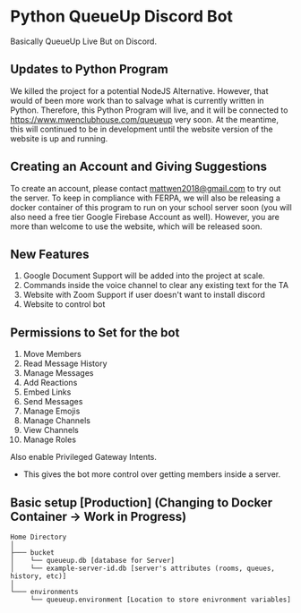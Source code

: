 # Python QueueUp Discord Bot
Basically QueueUp Live But on Discord. 

## Updates to Python Program
We killed the project for a potential NodeJS Alternative. However, that would of been more work than 
to salvage what is currently written in Python. Therefore, this Python Program will live, and it will 
be connected to https://www.mwenclubhouse.com/queueup very soon. At the meantime, this will continued
to be in development until the website version of the website is up and running.

## Creating an Account and Giving Suggestions
To create an account, please contact mattwen2018@gmail.com to try out the server. To keep in 
compliance with FERPA, we will also be releasing a docker container of this program to run 
on your school server soon (you will also need a free tier Google Firebase Account as well). However, you are more than welcome to use the website, which will be released soon.

## New Features 
1. Google Document Support will be added into the project at scale.
2. Commands inside the voice channel to clear any existing text for the TA
3. Website with Zoom Support if user doesn't want to install discord
4. Website to control bot

## Permissions to Set for the bot
1. Move Members
2. Read Message History
3. Manage Messages
4. Add Reactions
5. Embed Links
6. Send Messages
7. Manage Emojis
8. Manage Channels
9. View Channels
10. Manage Roles

Also enable Privileged Gateway Intents.
- This gives the bot more control over getting members inside a server.

## Basic setup [Production] (Changing to Docker Container -> Work in Progress)
```.
Home Directory
│
├─── bucket 
│    └── queueup.db [database for Server]
│    └── example-server-id.db [server's attributes (rooms, queues, history, etc)]
│
└─── environments 
     └── queueup.environment [Location to store enivronment variables]
```